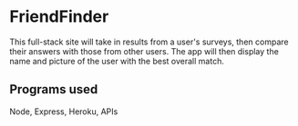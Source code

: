 # FriendFinder
This full-stack site will take in results from a user's surveys, then compare their answers with those from other users. The app will then display the name and picture of the user with the best overall match.

## Programs used
Node, Express, Heroku, APIs
